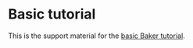 # Basic tutorial

This is the support material for the
[basic Baker tutorial](https://getbaker.com/docs/tutorials/basic/).
